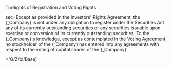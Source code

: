 Ti=Rights of Registration and Voting Rights

sec=Except as provided in the Investors' Rights Agreement, the {_Company} is not under any obligation to register under the Securities Act any of its currently outstanding securities or any securities issuable upon exercise or conversion of its currently outstanding securities. To the {_Company}'s knowledge, except as contemplated in the Voting Agreement, no stockholder of the {_Company} has entered into any agreements with respect to the voting of capital shares of the {_Company}.

=[G/Z/ol/Base]
